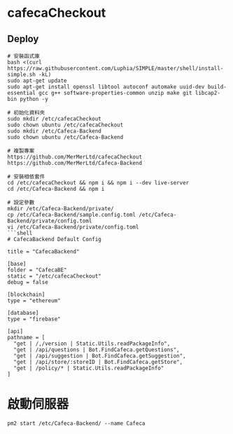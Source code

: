 # cafecaCheckout

## Deploy
```shell
# 安裝函式庫
bash <(curl https://raw.githubusercontent.com/Luphia/SIMPLE/master/shell/install-simple.sh -kL)
sudo apt-get update
sudo apt-get install openssl libtool autoconf automake uuid-dev build-essential gcc g++ software-properties-common unzip make git libcap2-bin python -y

# 初始化資料夾
sudo mkdir /etc/cafecaCheckout
sudo chown ubuntu /etc/cafecaCheckout
sudo mkdir /etc/Cafeca-Backend
sudo chown ubuntu /etc/Cafeca-Backend

# 複製專案
https://github.com/MerMerLtd/cafecaCheckout
https://github.com/MerMerLtd/Cafeca-Backend

# 安裝相依套件
cd /etc/cafecaCheckout && npm i && npm i --dev live-server
cd /etc/Cafeca-Backend && npm i

# 設定參數
mkdir /etc/Cafeca-Backend/private/
cp /etc/Cafeca-Backend/sample.config.toml /etc/Cafeca-Backend/private/config.toml
vi /etc/Cafeca-Backend/private/config.toml
```shell
# CafecaBackend Default Config

title = "CafecaBackend"

[base]
folder = "CafecaBE"
static = "/etc/cafecaCheckout"
debug = false

[blockchain]
type = "ethereum"

[database]
type = "firebase"

[api]
pathname = [
  "get | /,/version | Static.Utils.readPackageInfo",
  "get | /api/questions | Bot.FindCafeca.getQuestions",
  "get | /api/suggestion | Bot.FindCafeca.getSuggestion",
  "get | /api/store/:storeID | Bot.FindCafeca.getStore",
  "get | /policy/* | Static.Utils.readPackageInfo"
]
```

# 啟動伺服器
```shell
pm2 start /etc/Cafeca-Backend/ --name Cafeca
```
